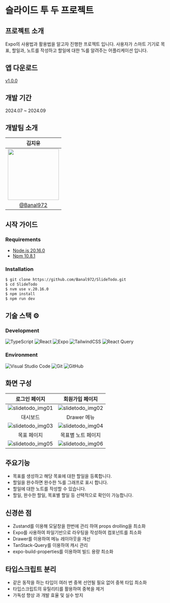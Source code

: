 <!-- prettier-ignore-start -->
# 슬라이드 투 두 프로젝트

## 프로젝트 소개

Expo의 사용법과 활용법을 알고자 진행한 프로젝트 입니다.
사용자가 스마트 기기로 목표, 할일과, 노트를 작성하고 할일에 대한 %를 알려주는 어플리케이션 입니다.

## 앱 다운로드

[v1.0.0](https://github.com/Banal972/SlideTodo/releases/tag/v1.0.0)

## 개발 기간

2024.07 ~ 2024.09

개발팀 소개 
--

|<center>김지유</center>|
|:--------------------------------:|
|<img src="https://github.com/user-attachments/assets/43cc11a4-b1a1-404c-b0ce-09ce96e666b0" width="160"/>|
|[@Banal972](https://github.com/Banal972)|


## 시작 가이드
### Requirements

- [Node.js 20.16.0](https://nodejs.org/en/blog/release/v20.16.0)
- [Npm 10.8.1](https://www.npmjs.com/package/npm/v/10.8.1)

### Installation
``` bash
$ git clone https://github.com/Banal972/SlideTodo.git
$ cd SlideTodo
$ nvm use v.20.16.0
$ npm install
$ npm run dev
```

기술 스택 ⚙️
--

### Development
![TypeScript](https://img.shields.io/badge/typescript-%23007ACC.svg?style=for-the-badge&logo=typescript&logoColor=white)
![React](https://img.shields.io/badge/react-%2320232a.svg?style=for-the-badge&logo=react&logoColor=%2361DAFB)
![Expo](https://img.shields.io/badge/expo-1C1E24?style=for-the-badge&logo=expo&logoColor=#D04A37)
![TailwindCSS](https://img.shields.io/badge/tailwindcss-%2338B2AC.svg?style=for-the-badge&logo=tailwind-css&logoColor=white)
![React Query](https://img.shields.io/badge/-React%20Query-FF4154?style=for-the-badge&logo=react%20query&logoColor=white)

### Environment
![Visual Studio Code](https://img.shields.io/badge/Visual%20Studio%20Code-0078d7.svg?style=for-the-badge&logo=visual-studio-code&logoColor=white)
![Git](https://img.shields.io/badge/git-%23F05033.svg?style=for-the-badge&logo=git&logoColor=white)
![GitHub](https://img.shields.io/badge/github-%23121011.svg?style=for-the-badge&logo=github&logoColor=white)


화면 구성
--

|<center>로그인 페이지</center>|<center>회원가입 페이지</center>|
|:----:|:----:|
|![slidetodo_img01](https://github.com/user-attachments/assets/9c766d97-fb3d-4b69-ae86-de2dfaaacabc)|![slidetodo_img02](https://github.com/user-attachments/assets/4210b329-47df-4fa2-ad7d-010c54da4fcc)
|대시보드|Drawer 메뉴|
![slidetodo_img03](https://github.com/user-attachments/assets/799c1e24-84d8-4264-9eab-53e357111d60)|![slidetodo_img04](https://github.com/user-attachments/assets/18a0e4fc-0617-4560-9248-107e869db7e7)
|목표 페이지|목표별 노트 페이지|
![slidetodo_img05](https://github.com/user-attachments/assets/2a700562-5c7a-4988-9414-c0fd3d2b263c)|![slidetodo_img06](https://github.com/user-attachments/assets/2bfab762-dc46-4a3e-a299-f4306d116a1e)


## 주요기능

- 목표를 생성하고 해당 목표에 대한 할일을 등록합니다.
- 할일을 완수하면 완수한 %를 그래프로 표시 합니다.
- 할일에 대한 노트를 작성할 수 있습니다.
- 할일, 완수한 할일, 목표별 할일 등 선택적으로 확인이 가능합니다.

## 신경쓴 점
- Zustand를 이용해 모달창을 한번에 관리 하여 props drolling을 최소화
- Expo를 사용하여 파일기반으로 라우팅을 작성하여 컴포넌트를 최소화
- Drawer를 이용하여 메뉴 레이아웃을 개선
- TanStack-Query를 이용하여 캐시 관리
- expo-build-properties를 이용하여 빌드 용량 최소화

## 타입스크립트 분리
- 같은 동작을 하는 타입이 여러 번 중복 선언될 필요 없어 중복 타입 최소화
- 타입스크립트의 유틸리티를 활용하여 중복을 제거
- 가독성 향상 과 개발 효율 및 실수 방지

<!-- prettier-ignore-end -->
